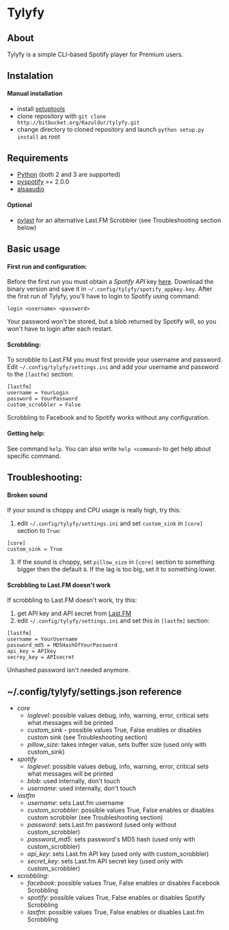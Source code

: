 Tylyfy
======

About
-----

Tylyfy is a simple CLI-based Spotify player for Premium users.

Instalation
-----------

#### Manual installation

- install [setuptools](https://pypi.python.org/pypi/setuptools)
- clone repository with `git clone http://bitbucket.org/Kazuldur/tylyfy.git`
- change directory to cloned repository and launch `python setup.py install` as root

Requirements
------------

- [Python](http://python.org) (both 2 and 3 are supported)
- [pyspotify](http://pyspotify.mopidy.com/en/latest/) >= 2.0.0
- [alsaaudio](http://pyalsaaudio.sourceforge.net/)

#### Optional

- [pylast](https://code.google.com/p/pylast/) for an alternative Last.FM Scrobbler (see Troubleshooting section below)

Basic usage
-----------

#### First run and configuration:

Before the first run you must obtain a _Spotify API_ key [here](https://developer.spotify.com/my-account/keys). Download the binary version and save it in `~/.config/tylyfy/spotify_appkey.key`.
After the first run of Tylyfy, you'll have to login to Spotify using command:
```
login <username> <password>
```

Your password won't be stored, but a blob returned by Spotify will, so you won't have to login after each restart.

#### Scrobbling:

To scrobble to Last.FM you must first provide your username and password. Edit `~/.config/tylyfy/settings.ini` and add your username and password to the `[lastfm]` section:
```
[lastfm]
username = YourLogin
password = YourPassword
custom_scrobbler = False
```

Scrobbling to Facebook and to Spotify works without any configuration.

#### Getting help:

See command `help`. You can also write `help <command>` to get help about specific command.

Troubleshooting:
----------------

#### Broken sound

If your sound is choppy and CPU usage is really high, try this:

1. edit `~/.config/tylyfy/settings.ini` and set `custom_sink` in `[core]` section to `True`:
```
[core]
custom_sink = True
```
3. If the sound is choppy, set `pillow_size` in `[core]` section to something bigger then the default `8`. If the lag is too big, set it to something lower.

#### Scrobbling to Last.FM doesn't work
If scrobbling to Last.FM doesn't work, try this:

1. get API key and API secret from [Last.FM](http://www.lastfm.pl/api/account/create)
2. edit `~/.config/tylyfy/settings.ini` and set this in `[lastfm]` section:
```
[lastfm]
username = YourUsername
password_md5 = MD5HashOfYourPassword
api_key = APIkey
secrey_key = APIsecret
```
Unhashed password isn't needed anymore.

~/.config/tylyfy/settings.json reference
----------------------------------------

- *core*
    - *loglevel*: possible values debug, info, warning, error, critical
      sets what messages will be printed
    - *custom_sink* - possible values True, False
      enables or disables custom sink (see Troubleshooting section)
    - *pillow_size*: takes integer value, sets buffer size (used only with custom_sink)
- *spotify*
    - *loglevel*: possible values debug, info, warning, error, critical
      sets what messages will be printed
    - *blob*: used internally, don't touch
    - *username*: used internally, don't touch
- *lastfm*
    - *username*: sets Last.fm username
    - *custom_scrobbler*: possible values True, False
      enables or disables custom scrobbler (see Troubleshooting section)
    - *password*: sets Last.fm password (used only without custom_scrobbler)
    - *password_md5*: sets password's MD5 hash (used only with custom_scrobbler)
    - *api_key*: sets Last.fm API key (used only with custom_scrobbler)
    - *secret_key*: sets Last.fm API secret key (used only with custom_scrobbler)
- *scrobbling*:
    - *facebook*: possible values True, False
      enables or disables Facebook Scrobbling
    - *spotify*: possible values True, False
      enables or disables Spotify Scrobbling
    - *lastfm*: possible values True, False
      enables or disables Last.fm Scrobbling
